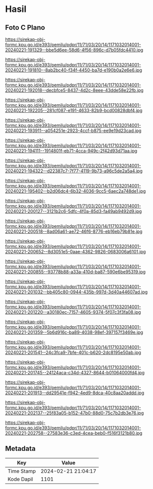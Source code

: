 # Hasil

## Foto C Plano

https://sirekap-obj-formc.kpu.go.id/e393/pemilu/pdpr/11/71/03/20/14/1171032014001-20240221-191329--bbe5d6ee-58d6-4f56-896c-d7b05fdc4410.jpg

https://sirekap-obj-formc.kpu.go.id/e393/pemilu/pdpr/11/71/03/20/14/1171032014001-20240221-191810--8ab2bc40-f34f-4450-ba7d-e190b0a2e6e6.jpg

https://sirekap-obj-formc.kpu.go.id/e393/pemilu/pdpr/11/71/03/20/14/1171032014001-20240221-192018--decbfce5-8437-4d2c-8eee-43dde58e22fb.jpg

https://sirekap-obj-formc.kpu.go.id/e393/pemilu/pdpr/11/71/03/20/14/1171032014001-20240221-192205--281cf087-e191-4633-82b9-bcd00828dbf4.jpg

https://sirekap-obj-formc.kpu.go.id/e393/pemilu/pdpr/11/71/03/20/14/1171032014001-20240221-193911--a054251e-2923-4ccf-b875-ee9e19d23cad.jpg

https://sirekap-obj-formc.kpu.go.id/e393/pemilu/pdpr/11/71/03/20/14/1171032014001-20240221-194111--1914801f-eb71-4cca-949c-2f42d93d71aa.jpg

https://sirekap-obj-formc.kpu.go.id/e393/pemilu/pdpr/11/71/03/20/14/1171032014001-20240221-194322--d22387c7-7f77-4119-9b73-a96c5de2a5a4.jpg

https://sirekap-obj-formc.kpu.go.id/e393/pemilu/pdpr/11/71/03/20/14/1171032014001-20240221-195402--b2d06dc4-6b32-4036-9cc5-6aec2a748de1.jpg

https://sirekap-obj-formc.kpu.go.id/e393/pemilu/pdpr/11/71/03/20/14/1171032014001-20240221-200127--3121b2c6-5dfc-4f0a-85d3-fa49ab9492d9.jpg

https://sirekap-obj-formc.kpu.go.id/e393/pemilu/pdpr/11/71/03/20/14/1171032014001-20240221-200518--8ad06a61-ae72-46f6-8776-eb16eb79b81e.jpg

https://sirekap-obj-formc.kpu.go.id/e393/pemilu/pdpr/11/71/03/20/14/1171032014001-20240221-200652--8d3051e5-0aae-4362-9826-0683006a6101.jpg

https://sirekap-obj-formc.kpu.go.id/e393/pemilu/pdpr/11/71/03/20/14/1171032014001-20240221-200855--93778b88-a33a-410d-ba87-590e6be95319.jpg

https://sirekap-obj-formc.kpu.go.id/e393/pemilu/pdpr/11/71/03/20/14/1171032014001-20240221-201032--bb405c80-0944-435b-997d-3d40a44607ad.jpg

https://sirekap-obj-formc.kpu.go.id/e393/pemilu/pdpr/11/71/03/20/14/1171032014001-20240221-201220--a30180ec-7157-4605-9374-5f07c3f3fa08.jpg

https://sirekap-obj-formc.kpu.go.id/e393/pemilu/pdpr/11/71/03/20/14/1171032014001-20240221-201359--5b6d916c-ba89-4038-98ef-397157f3469e.jpg

https://sirekap-obj-formc.kpu.go.id/e393/pemilu/pdpr/11/71/03/20/14/1171032014001-20240221-201541--24c3fca9-7bfe-401c-b620-2dc8195e50ab.jpg

https://sirekap-obj-formc.kpu.go.id/e393/pemilu/pdpr/11/71/03/20/14/1171032014001-20240221-201745--24124aca-c34d-4327-8644-b01064000fd4.jpg

https://sirekap-obj-formc.kpu.go.id/e393/pemilu/pdpr/11/71/03/20/14/1171032014001-20240221-201913--dd29541e-f942-4ed9-8dca-40c8aa20addd.jpg

https://sirekap-obj-formc.kpu.go.id/e393/pemilu/pdpr/11/71/03/20/14/1171032014001-20240221-202137--25f83a05-b152-47b0-88d0-75c7b2db3e76.jpg

https://sirekap-obj-formc.kpu.go.id/e393/pemilu/pdpr/11/71/03/20/14/1171032014001-20240221-202758--27583e36-c3ed-4cea-beb0-f516f3121b80.jpg


## Metadata

| Key        | Value               |
| ---------- | ------------------- |
| Time Stamp | 2024-02-21 21:04:17 |
| Kode Dapil | 1101                |



